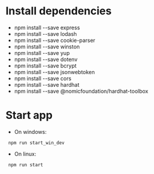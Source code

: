 # Install dependencies

- npm install --save express
- npm install --save lodash
- npm install --save cookie-parser
- npm install --save winston
- npm install --save yup
- npm install --save dotenv
- npm install --save bcrypt
- npm install --save jsonwebtoken
- npm install --save cors
- npm install --save hardhat
- npm install --save @nomicfoundation/hardhat-toolbox

# Start app

- On windows:

```
 npm run start_win_dev
```

- On linux:

```
 npm run start
```
